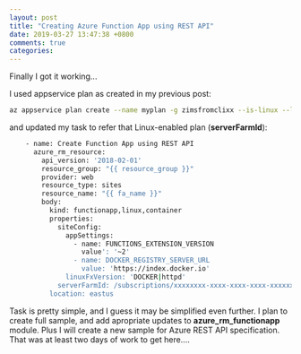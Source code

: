 ```yaml
---
layout: post
title: "Creating Azure Function App using REST API"
date: 2019-03-27 13:47:38 +0800
comments: true
categories: 
---
```


Finally I got it working...

I used appservice plan as created in my previous post:

```bash
az appservice plan create --name myplan -g zimsfromclixx --is-linux --location westeurope --sku S1 --number-of-workers 1
```

and updated my task to refer that Linux-enabled plan (**serverFarmId**):

```bash
    - name: Create Function App using REST API
      azure_rm_resource:
        api_version: '2018-02-01'
        resource_group: "{{ resource_group }}"
        provider: web
        resource_type: sites
        resource_name: "{{ fa_name }}"
        body:
          kind: functionapp,linux,container
          properties:
            siteConfig:
              appSettings:
                - name: FUNCTIONS_EXTENSION_VERSION
                  value': '~2'
                - name: DOCKER_REGISTRY_SERVER_URL
                  value: 'https://index.docker.io'
              linuxFxVersion: 'DOCKER|httpd'
            serverFarmId: /subscriptions/xxxxxxxx-xxxx-xxxx-xxxx-xxxxxxxxxxxx/resourceGroups/zimsfromclixx/providers/Microsoft.Web/serverFarms/myplan
          location: eastus
```

Task is pretty simple, and I guess it may be simplified even further. I plan to create full sample, and add apropriate updates to **azure_rm_functionapp** module.
Plus I will create a new sample for Azure REST API specification. That was at least two days of work to get here....